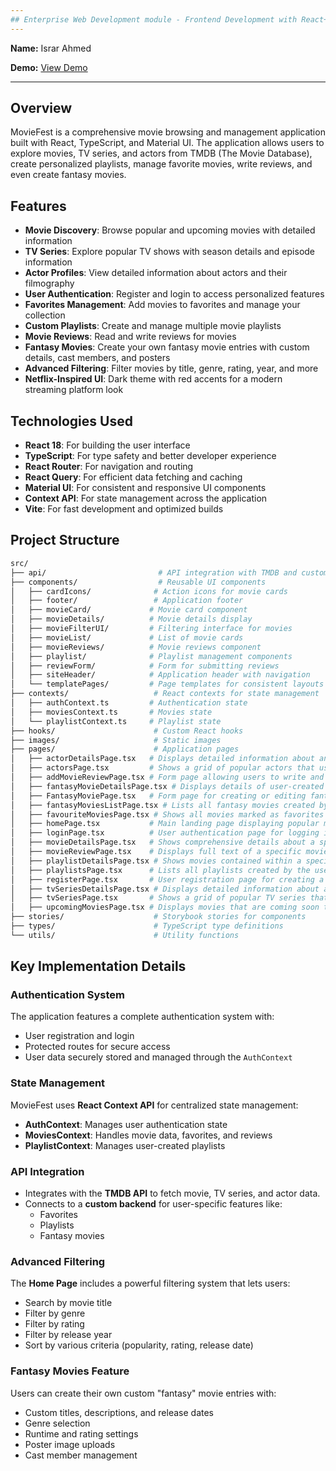 ```yaml
---
## Enterprise Web Development module - Frontend Development with React+Vite.
---
```


**Name:** Israr Ahmed

**Demo:** [View Demo]()

---

## Overview

MovieFest is a comprehensive movie browsing and management application built with React, TypeScript, and Material UI. The application allows users to explore movies, TV series, and actors from TMDB (The Movie Database), create personalized playlists, manage favorite movies, write reviews, and even create fantasy movies.

## Features

- **Movie Discovery**: Browse popular and upcoming movies with detailed information  
- **TV Series**: Explore popular TV shows with season details and episode information  
- **Actor Profiles**: View detailed information about actors and their filmography  
- **User Authentication**: Register and login to access personalized features  
- **Favorites Management**: Add movies to favorites and manage your collection  
- **Custom Playlists**: Create and manage multiple movie playlists  
- **Movie Reviews**: Read and write reviews for movies  
- **Fantasy Movies**: Create your own fantasy movie entries with custom details, cast members, and posters 
- **Advanced Filtering**: Filter movies by title, genre, rating, year, and more  
- **Netflix-Inspired UI**: Dark theme with red accents for a modern streaming platform look  


## Technologies Used
- **React 18**: For building the user interface  
- **TypeScript**: For type safety and better developer experience  
- **React Router**: For navigation and routing  
- **React Query**: For efficient data fetching and caching  
- **Material UI**: For consistent and responsive UI components  
- **Context API**: For state management across the application  
- **Vite**: For fast development and optimized builds  

## Project Structure

```bash
src/
├── api/                         # API integration with TMDB and custom CDK backend services
├── components/                  # Reusable UI components
│   ├── cardIcons/              # Action icons for movie cards
│   ├── footer/                 # Application footer
│   ├── movieCard/             # Movie card component
│   ├── movieDetails/          # Movie details display
│   ├── movieFilterUI/         # Filtering interface for movies
│   ├── movieList/             # List of movie cards
│   ├── movieReviews/          # Movie reviews component
│   ├── playlist/              # Playlist management components
│   ├── reviewForm/            # Form for submitting reviews
│   ├── siteHeader/            # Application header with navigation
│   └── templatePages/         # Page templates for consistent layouts
├── contexts/                   # React contexts for state management
│   ├── authContext.ts         # Authentication state
│   ├── moviesContext.ts       # Movies state
│   └── playlistContext.ts     # Playlist state
├── hooks/                      # Custom React hooks
├── images/                     # Static images
├── pages/                      # Application pages
│   ├── actorDetailsPage.tsx   # Displays detailed information about an actor including biography and filmography
│   ├── actorsPage.tsx         # Shows a grid of popular actors that users can browse through
│   ├── addMovieReviewPage.tsx # Form page allowing users to write and submit reviews for movies
│   ├── fantasyMovieDetailsPage.tsx # Displays details of user-created fantasy movies
│   ├── FantasyMoviePage.tsx   # Form page for creating or editing fantasy movies
│   ├── fantasyMoviesListPage.tsx # Lists all fantasy movies created by the user
│   ├── favouriteMoviesPage.tsx # Shows all movies marked as favorites by the user
│   ├── homePage.tsx           # Main landing page displaying popular movies with filtering options
│   ├── loginPage.tsx          # User authentication page for logging into the application
│   ├── movieDetailsPage.tsx   # Shows comprehensive details about a specific movie
│   ├── movieReviewPage.tsx    # Displays full text of a specific movie review
│   ├── playlistDetailsPage.tsx # Shows movies contained within a specific user playlist
│   ├── playlistsPage.tsx      # Lists all playlists created by the user
│   ├── registerPage.tsx       # User registration page for creating a new account
│   ├── tvSeriesDetailsPage.tsx # Displays detailed information about a TV series including seasons
│   ├── tvSeriesPage.tsx       # Shows a grid of popular TV series that users can browse
│   ├── upcomingMoviesPage.tsx # Displays movies that are coming soon to theaters
├── stories/                    # Storybook stories for components
├── types/                      # TypeScript type definitions
└── utils/                      # Utility functions

```

## Key Implementation Details

### Authentication System
The application features a complete authentication system with:
- User registration and login
- Protected routes for secure access
- User data securely stored and managed through the `AuthContext`

### State Management
MovieFest uses **React Context API** for centralized state management:
- **AuthContext**: Manages user authentication state
- **MoviesContext**: Handles movie data, favorites, and reviews
- **PlaylistContext**: Manages user-created playlists

### API Integration
- Integrates with the **TMDB API** to fetch movie, TV series, and actor data.
- Connects to a **custom backend** for user-specific features like:
  - Favorites
  - Playlists
  - Fantasy movies

### Advanced Filtering
The **Home Page** includes a powerful filtering system that lets users:
- Search by movie title
- Filter by genre
- Filter by rating
- Filter by release year
- Sort by various criteria (popularity, rating, release date)

### Fantasy Movies Feature
Users can create their own custom "fantasy" movie entries with:
- Custom titles, descriptions, and release dates
- Genre selection
- Runtime and rating settings
- Poster image uploads
- Cast member management
